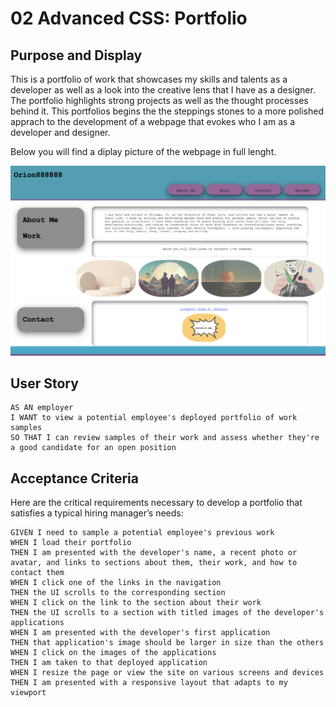 # 02 Advanced CSS: Portfolio

## Purpose and Display

This is a portfolio of work that showcases my skills and talents as a developer as well as a look into the creative lens that I have as a designer. The portfolio highlights strong projects as well as the thought processes behind it. This portfolios begins the the steppings stones to a more polished apprach to the development of a webpage that evokes who I am as a developer and designer.

Below you will find a diplay picture of the webpage in full lenght.

![portfolio](./assets/images/WebLayoutDisplay.png)


## User Story

```
AS AN employer
I WANT to view a potential employee's deployed portfolio of work samples
SO THAT I can review samples of their work and assess whether they're a good candidate for an open position
```


## Acceptance Criteria

Here are the critical requirements necessary to develop a portfolio that satisfies a typical hiring manager’s needs:

```
GIVEN I need to sample a potential employee's previous work
WHEN I load their portfolio
THEN I am presented with the developer's name, a recent photo or avatar, and links to sections about them, their work, and how to contact them
WHEN I click one of the links in the navigation
THEN the UI scrolls to the corresponding section
WHEN I click on the link to the section about their work
THEN the UI scrolls to a section with titled images of the developer's applications
WHEN I am presented with the developer's first application
THEN that application's image should be larger in size than the others
WHEN I click on the images of the applications
THEN I am taken to that deployed application
WHEN I resize the page or view the site on various screens and devices
THEN I am presented with a responsive layout that adapts to my viewport
```